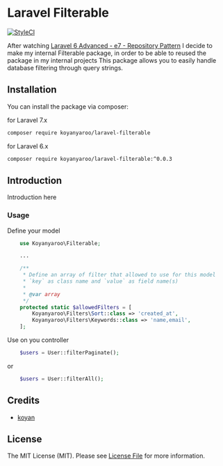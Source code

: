 # Laravel Filterable

[![StyleCI](https://github.styleci.io/repos/292645607/shield?style=flat&branch=master)](https://github.styleci.io/repos/292645607?branch=master)

After watching [Laravel 6 Advanced - e7 - Repository Pattern](https://www.youtube.com/watch?v=93ZhGkFIwbA&t=751s)
I decide to make my internal Filterable package, in order to be able to reused the package in my internal projects
This package allows you to easily handle database filtering through query strings. 

## Installation

You can install the package via composer:

for Laravel 7.x

```bash
composer require koyanyaroo/laravel-filterable
```

for Laravel 6.x

```bash
composer require koyanyaroo/laravel-filterable:^0.0.3
```

## Introduction

Introduction here

### Usage
Define your model
```php
    use Koyanyaroo\Filterable;

    ...

    /**
     * Define an array of filter that allowed to use for this model
     * `key` as class name and `value` as field name(s)
     *
     * @var array
     */
    protected static $allowedFilters = [
        Koyanyaroo\Filters\Sort::class => 'created_at',
        Koyanyaroo\Filters\Keywords::class => 'name,email',
    ];
```

Use on you controller
```php
    $users = User::filterPaginate();
```
or 
```php
    $users = User::filterAll();
```

## Credits

- [koyan](https://github.com/koyanyaroo)

## License

The MIT License (MIT). Please see [License File](LICENSE.md) for more information.

